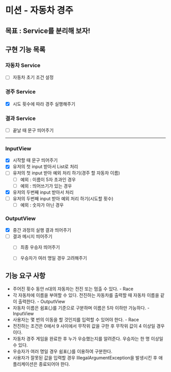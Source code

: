 # 미션 - 자동차 경주

## 목표 : Service를 분리해 보자!

## 구현 기능 목록

### 자동차 Service

- [ ] 자동차 초기 조건 설정

### 경주 Service

- [x] 시도 횟수에 따라 경주 실행해주기

### 결과 Service

- [ ] 끝날 때 문구 띄어주기

----

### InputView

- [x] 시작할 때 문구 띄어주기
- [x] 유저의 첫 input 받아서 List로 처리
- [ ] 유저의 첫 input 받아 예외 처리 하기(경주 할 자동차 이름)
    - [ ] 예외 : 이름이 5자 초과인 경우
    - [ ] 예외 : 띄어쓰기가 있는 경우
- [x] 유저의 두번째 input 받아서 처리
- [ ] 유저의 두번째 input 받아 예외 처리 하기(시도할 횟수)
    - [ ] 예외 : 숫자가 아닌 경우

### OutputView

- [x] 중간 과정의 실행 결과 띄어주기
- [ ] 결과 메시지 띄어주기
    - [ ] 최종 우승자 띄어주기
    - [ ] 우승자가 여러 명일 경우 고려해주기


## 기능 요구 사항

- 주어진 횟수 동안 n대의 자동차는 전진 또는 멈출 수 있다. - Race
- 각 자동차에 이름을 부여할 수 있다. 전진하는 자동차를 출력할 때 자동차 이름을 같이 출력한다. - OutputView
- 자동차 이름은 쉼표(,)를 기준으로 구분하며 이름은 5자 이하만 가능하다. - InputView
- 사용자는 몇 번의 이동을 할 것인지를 입력할 수 있어야 한다. - Race
- 전진하는 조건은 0에서 9 사이에서 무작위 값을 구한 후 무작위 값이 4 이상일 경우이다.
- 자동차 경주 게임을 완료한 후 누가 우승했는지를 알려준다. 우승자는 한 명 이상일 수 있다.
- 우승자가 여러 명일 경우 쉼표(,)를 이용하여 구분한다.
- 사용자가 잘못된 값을 입력할 경우 IllegalArgumentException을 발생시킨 후 애플리케이션은 종료되어야 한다.